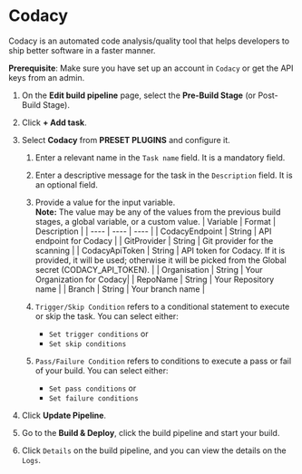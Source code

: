# Codacy

Codacy is an automated code analysis/quality tool that helps developers to ship better software in a faster manner.

**Prerequisite**: Make sure you have set up an account in `Codacy` or get the API keys from an admin.

1. On the **Edit build pipeline** page, select the **Pre-Build Stage** (or Post-Build Stage).

2. Click **+ Add task**.

3. Select **Codacy** from **PRESET PLUGINS** and configure it.
    1. Enter a relevant name in the `Task name` field. It is a mandatory field.

    2. Enter a descriptive message for the task in the `Description` field. It is an optional field.
    
    3. Provide a value for the input variable.<br/> **Note:** The value may be any of the values from the previous build stages, a global variable, or a custom value.
        | Variable | Format | Description |
        | ---- | ---- | ---- |
        | CodacyEndpoint | String | API endpoint for Codacy |
        | GitProvider | String | Git provider for the scanning |
        | CodacyApiToken | String | API token for Codacy. If it is provided, it will be used; otherwise it will be picked from the Global secret (CODACY_API_TOKEN). |
        | Organisation | String | Your Organization for Codacy|
        | RepoName | String | Your Repository name |
        | Branch | String | Your branch name |

    4. `Trigger/Skip Condition` refers to a conditional statement to execute or skip the task. You can select either:<ul><li>`Set trigger conditions` or</li><li>`Set skip conditions`</li></ul> 

    5. `Pass/Failure Condition` refers to conditions to execute a pass or fail of your build. You can select either:<ul><li>`Set pass conditions` or</li><li>`Set failure conditions`</li></ul> 

4. Click **Update Pipeline**.

5. Go to the **Build & Deploy**, click the build pipeline and start your build.

6. Click `Details` on the build pipeline, and you can view the details on the `Logs`.